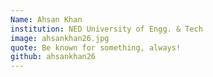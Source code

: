 ```yaml
---
Name: Ahsan Khan
institution: NED University of Engg. & Tech
image: ahsankhan26.jpg 
quote: Be known for something, always!
github: ahsankhan26
---
```

